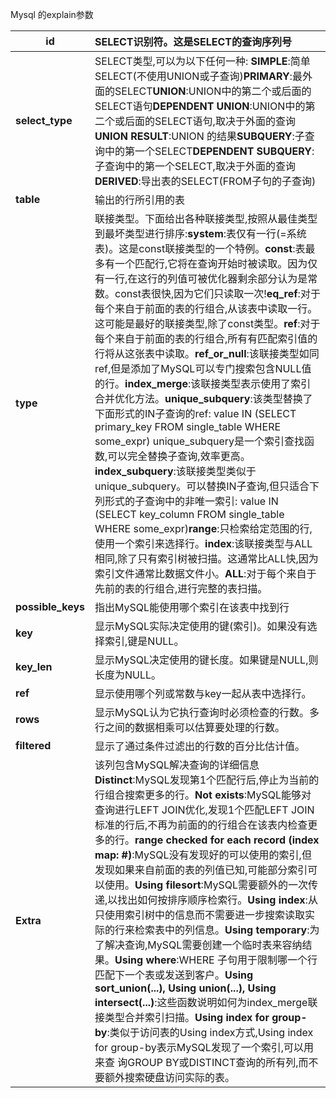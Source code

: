 Mysql 的explain参数

| **id**            | SELECT识别符。这是SELECT的查询序列号                         |
| ----------------- | :----------------------------------------------------------- |
| **select_type**   | SELECT类型,可以为以下任何一种:  **SIMPLE**:简单SELECT(不使用UNION或子查询)**PRIMARY**:最外面的SELECT**UNION**:UNION中的第二个或后面的SELECT语句**DEPENDENT UNION**:UNION中的第二个或后面的SELECT语句,取决于外面的查询**UNION RESULT**:UNION 的结果**SUBQUERY**:子查询中的第一个SELECT**DEPENDENT SUBQUERY**:子查询中的第一个SELECT,取决于外面的查询**DERIVED**:导出表的SELECT(FROM子句的子查询) |
| **table**         | 输出的行所引用的表                                           |
| **type**          | 联接类型。下面给出各种联接类型,按照从最佳类型到最坏类型进行排序:**system**:表仅有一行(=系统表)。这是const联接类型的一个特例。**const**:表最多有一个匹配行,它将在查询开始时被读取。因为仅有一行,在这行的列值可被优化器剩余部分认为是常数。const表很快,因为它们只读取一次!**eq_ref**:对于每个来自于前面的表的行组合,从该表中读取一行。这可能是最好的联接类型,除了const类型。**ref**:对于每个来自于前面的表的行组合,所有有匹配索引值的行将从这张表中读取。**ref_or_null**:该联接类型如同ref,但是添加了MySQL可以专门搜索包含NULL值的行。**index_merge**:该联接类型表示使用了索引合并优化方法。**unique_subquery**:该类型替换了下面形式的IN子查询的ref: value IN (SELECT primary_key FROM single_table WHERE some_expr) unique_subquery是一个索引查找函数,可以完全替换子查询,效率更高。**index_subquery**:该联接类型类似于unique_subquery。可以替换IN子查询,但只适合下列形式的子查询中的非唯一索引: value IN (SELECT key_column FROM single_table WHERE some_expr)**range**:只检索给定范围的行,使用一个索引来选择行。**index**:该联接类型与ALL相同,除了只有索引树被扫描。这通常比ALL快,因为索引文件通常比数据文件小。**ALL**:对于每个来自于先前的表的行组合,进行完整的表扫描。 |
| **possible_keys** | 指出MySQL能使用哪个索引在该表中找到行                        |
| **key**           | 显示MySQL实际决定使用的键(索引)。如果没有选择索引,键是NULL。 |
| **key_len**       | 显示MySQL决定使用的键长度。如果键是NULL,则长度为NULL。       |
| **ref**           | 显示使用哪个列或常数与key一起从表中选择行。                  |
| **rows**          | 显示MySQL认为它执行查询时必须检查的行数。多行之间的数据相乘可以估算要处理的行数。 |
| **filtered**      | 显示了通过条件过滤出的行数的百分比估计值。                   |
| **Extra**         | 该列包含MySQL解决查询的详细信息**Distinct**:MySQL发现第1个匹配行后,停止为当前的行组合搜索更多的行。**Not exists**:MySQL能够对查询进行LEFT JOIN优化,发现1个匹配LEFT JOIN标准的行后,不再为前面的的行组合在该表内检查更多的行。**range checked for each record (index map: #)**:MySQL没有发现好的可以使用的索引,但发现如果来自前面的表的列值已知,可能部分索引可以使用。**Using filesort**:MySQL需要额外的一次传递,以找出如何按排序顺序检索行。**Using index**:从只使用索引树中的信息而不需要进一步搜索读取实际的行来检索表中的列信息。**Using temporary**:为了解决查询,MySQL需要创建一个临时表来容纳结果。**Using where**:WHERE 子句用于限制哪一个行匹配下一个表或发送到客户。**Using sort_union(...), Using union(...), Using intersect(...)**:这些函数说明如何为index_merge联接类型合并索引扫描。**Using index for group-by**:类似于访问表的Using index方式,Using index for group-by表示MySQL发现了一个索引,可以用来查 询GROUP BY或DISTINCT查询的所有列,而不要额外搜索硬盘访问实际的表。 |